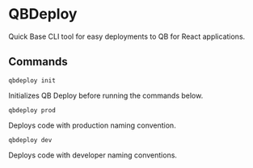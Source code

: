 # QBDeploy
Quick Base CLI tool for easy deployments to QB for React applications.

## Commands

```
qbdeploy init
```
Initializes QB Deploy before running the commands below.


```
qbdeploy prod
```
Deploys code with production naming convention. 

```
qbdeploy dev
```
Deploys code with developer naming conventions.
